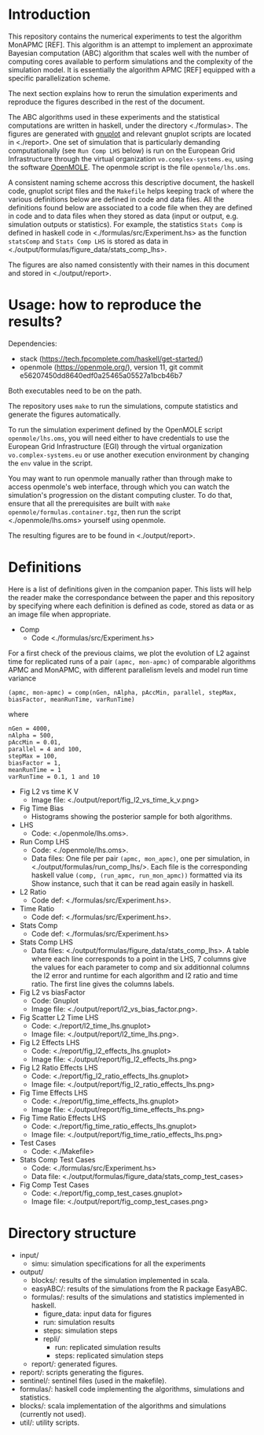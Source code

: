# Introduction 

This repository contains the numerical experiments to test the algorithm MonAPMC
[REF]. This algorithm is an attempt to implement an approximate Bayesian
computation (ABC) algorithm that scales well with the number of computing cores
available to perform simulations and the complexity of the simulation model. It
is essentially the algorithm APMC [REF] equipped with a specific parallelization
scheme.

The next section explains how to rerun the simulation experiments and reproduce
the figures described in the rest of the document. 

The ABC algorithms used in these experiments and the statistical computations
are written in haskell, under the directory <./formulas>. The figures are
generated with [gnuplot](http://www.gnuplot.info/) and relevant gnuplot scripts
are located in <./report>. One set of simulation that is particularly demanding
computationally (see `Run Comp LHS` below) is run on the European Grid
Infrastructure through the virtual organization `vo.complex-systems.eu`, using
the software [OpenMOLE](https://openmole.org). The openmole script is the file
`openmole/lhs.oms`.

A consistent naming scheme accross this descriptive document, the haskell code,
gnuplot script files and the `Makefile` helps keeping track of where the
various definitions below are defined in code and data files. All the
definitions found below are associated to a code file when they are defined in
code and to data files when they stored as data (input or output, e.g.
simulation outputs or statistics). For example, the statistics `Stats Comp` is
defined in haskell code in <./formulas/src/Experiment.hs> as the function
`statsComp` and `Stats Comp LHS` is stored as data in
<./output/formulas/figure_data/stats_comp_lhs>.

The figures are also named consistently with their names in this document and
stored in <./output/report>.


# Usage: how to reproduce the results?

Dependencies:
- stack (https://tech.fpcomplete.com/haskell/get-started/)
- openmole (https://openmole.org/), version 11, git commit e56207450dd8640edf0a25465a05527a1bcb46b7

Both executables need to be on the path.

The repository uses `make` to run the simulations, compute statistics and generate the figures automatically.

To run the simulation experiment defined by the OpenMOLE script
`openmole/lhs.oms`, you will need either to have credentials to use the European
Grid Infrastructure (EGI) through the virtual organization
`vo.complex-systems.eu` or use another execution environment by changing the
`env` value in the script.

You may want to run openmole manually rather than through make to access
openmole's web interface, through which you can watch the simulation's
progression on the distant computing cluster. To do that, ensure that all the
prerequisites are built with `make openmole/formulas.container.tgz`, then run
the script <./openmole/lhs.oms> yourself using openmole.

The resulting figures are to be found in <./output/report>.


# Definitions 

Here is a list of definitions given in the companion paper. This lists will help
the reader make the correspondance between the paper and this repository by
specifying where each definition is defined as code, stored as data or as an
image file when appropriate.

- Comp
  - Code <./formulas/src/Experiment.hs>

For a first check of the previous claims, we plot the evolution of L2 against
time for replicated runs of a pair `(apmc, mon-apmc)` of comparable algorithms APMC and MonAPMC,
with different parallelism levels and model run time variance 

    (apmc, mon-apmc) = comp(nGen, nAlpha, pAccMin, parallel, stepMax, biasFactor, meanRunTime, varRunTime)
    
where

    nGen = 4000, 
    nAlpha = 500,
    pAccMin = 0.01,
    parallel = 4 and 100,
    stepMax = 100,
    biasFactor = 1,
    meanRunTime = 1
    varRunTime = 0.1, 1 and 10

- Fig L2 vs time K V
  - Image file: <./output/report/fig_l2_vs_time_k_v.png> 
- Fig Time Bias
  - Histograms showing the posterior sample for both algorithms.
- LHS
  - Code: <./openmole/lhs.oms>.
- Run Comp LHS
  - Code: <./openmole/lhs.oms>.
  - Data files: One file per pair `(apmc, mon_apmc)`, one per simulation, in 
    <./output/formulas/run_comp_lhs/>. Each file is the 
    corresponding haskell value `(comp, (run_apmc, run_mon_apmc))` formatted 
    via its Show instance, such that it can be read again easily in haskell.
- L2 Ratio
  - Code def: <./formulas/src/Experiment.hs>.
- Time Ratio
  - Code def: <./formulas/src/Experiment.hs>.
- Stats Comp
  - Code def: <./formulas/src/Experiment.hs> 
- Stats Comp LHS 
  - Data files: <./output/formulas/figure_data/stats_comp_lhs>. 
    A table where each line corresponds to a point in the LHS, 7 columns give
    the values for each parameter to comp and six additionnal columns the l2
    error and runtime for each algorithm and l2 ratio and time ratio.  The
    first line gives the columns labels.
- Fig L2 vs biasFactor
  - Code: Gnuplot 
  - Image file: <./output/report/l2_vs_bias_factor.png>.
- Fig Scatter L2 Time LHS
  - Code: <./report/l2_time_lhs.gnuplot> 
  - Image file: <./output/report/l2_time_lhs.png>. 
- Fig L2 Effects LHS
  - Code: <./report/fig_l2_effects_lhs.gnuplot>
  - Image file: <./output/report/fig_l2_effects_lhs.png>
- Fig L2 Ratio Effects LHS
  - Code: <./report/fig_l2_ratio_effects_lhs.gnuplot>
  - Image file: <./output/report/fig_l2_ratio_effects_lhs.png>
- Fig Time Effects LHS
  - Code: <./report/fig_time_effects_lhs.gnuplot>
  - Image file: <./output/report/fig_time_effects_lhs.png>
- Fig Time Ratio Effects LHS
  - Code: <./report/fig_time_ratio_effects_lhs.gnuplot>
  - Image file: <./output/report/fig_time_ratio_effects_lhs.png>
- Test Cases
  - Code: <./Makefile>
- Stats Comp Test Cases
  - Code: <./formulas/src/Experiment.hs>
  - Data file: <./output/formulas/figure_data/stats_comp_test_cases>
- Fig Comp Test Cases
  - Code: <./report/fig_comp_test_cases.gnuplot>
  - Image file: <./output/report/fig_comp_test_cases.png>

# Directory structure

- input/
  - simu: simulation specifications for all the experiments
- output/
  - blocks/: results of the simulation implemented in scala.
  - easyABC/: results of the simulations from the R package EasyABC.
  - formulas/: results of the simulations and statistics implemented in haskell.
    - figure_data: input data for figures
    - run: simulation results
    - steps: simulation steps
    - repli/ 
      - run: replicated simulation results
      - steps: replicated simulation steps
  - report/: generated figures.
- report/: scripts generating the figures.
- sentinel/: sentinel files (used in the makefile).
- formulas/: haskell code implementing the algorithms, simulations and statistics.
- blocks/: scala implementation of the algorithms and simulations (currently not used).
- util/: utility scripts.


